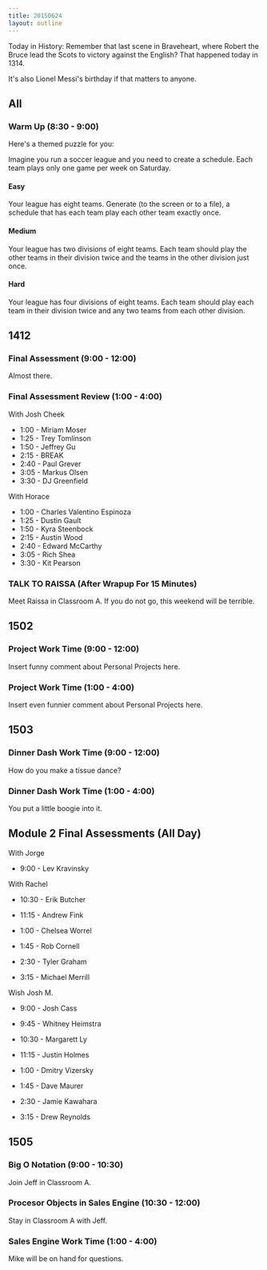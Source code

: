 ```yaml
---
title: 20150624
layout: outline
---
```


Today in History: Remember that last scene in Braveheart, where Robert the Bruce lead the Scots
to victory against the English? That happened today in 1314.

It's also Lionel Messi's birthday if that matters to anyone.

## All 

### Warm Up (8:30 - 9:00)

Here's a themed puzzle for you:

Imagine you run a soccer league and you need to create a schedule. Each team
plays only one game per week on Saturday.

#### Easy

Your league has eight teams. Generate (to the screen or to a file), a schedule that has each team play each other team exactly once.

#### Medium

Your league has two divisions of eight teams. Each team should play the other
teams in their division twice and the teams in the other division just once.

#### Hard

Your league has four divisions of eight teams. Each team should play each team
in their division twice and any two teams from each other division.

## 1412 

###  Final Assessment (9:00 - 12:00)

Almost there.

### Final Assessment Review (1:00 - 4:00)

With Josh Cheek

* 1:00 - Miriam Moser
* 1:25 - Trey Tomlinson 
* 1:50 - Jeffrey Gu
* 2:15 - BREAK
* 2:40 - Paul Grever
* 3:05 - Markus Olsen
* 3:30 - DJ Greenfield 


With Horace

* 1:00 - Charles Valentino Espinoza
* 1:25 - Dustin Gault
* 1:50 - Kyra Steenbock
* 2:15 - Austin Wood
* 2:40 - Edward McCarthy
* 3:05 - Rich Shea
* 3:30 - Kit Pearson

### TALK TO RAISSA (After Wrapup For 15 Minutes)

Meet Raissa in Classroom A.  If you do not go, this weekend will be terrible.


## 1502

### Project Work Time (9:00 - 12:00)

Insert funny comment about Personal Projects here.

### Project Work Time (1:00 - 4:00)

Insert even funnier comment about Personal Projects here.



## 1503

### Dinner Dash Work Time (9:00 - 12:00)

How do you make a tissue dance?

### Dinner Dash Work Time (1:00 - 4:00)

You put a little boogie into it.

## Module 2 Final Assessments (All Day)

With Jorge

* 9:00 - Lev Kravinsky

With Rachel

* 10:30 - Erik Butcher
* 11:15 - Andrew Fink

* 1:00 - Chelsea Worrel
* 1:45 - Rob Cornell
* 2:30 - Tyler Graham
* 3:15 - Michael Merrill

Wish Josh M.

* 9:00 - Josh Cass
* 9:45 - Whitney Heimstra
* 10:30 - Margarett Ly
* 11:15 - Justin Holmes

* 1:00 - Dmitry Vizersky
* 1:45 - Dave Maurer
* 2:30 - Jamie Kawahara
* 3:15 - Drew Reynolds

## 1505

### Big O Notation (9:00 - 10:30)

Join Jeff in Classroom A.

### Procesor Objects in Sales Engine (10:30 - 12:00)

Stay in Classroom A with Jeff.

### Sales Engine Work Time (1:00 - 4:00)

Mike will be on hand for questions.
